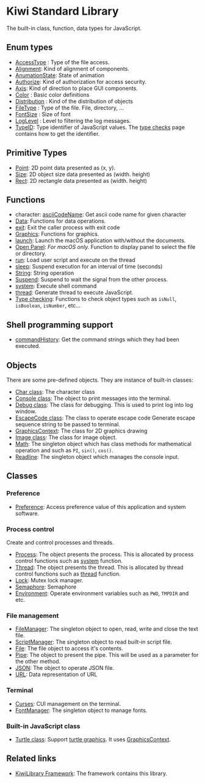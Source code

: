 # Kiwi Standard Library
The built-in class, function, data types for JavaScript.

## Enum types
* [AccessType](https://github.com/steelwheels/KiwiScript/blob/master/KiwiLibrary/Document/Enum/AccessType.md) : Type of the file access.
* [Alignment](https://github.com/steelwheels/KiwiScript/blob/master/KiwiLibrary/Document/Enum/Alignment.md): Kind of alignment of components.
* [AnumationState](https://github.com/steelwheels/KiwiScript/blob/master/KiwiLibrary/Document/Enum/AnimationState.md): State of animation
* [Authorize](https://github.com/steelwheels/KiwiScript/blob/master/KiwiLibrary/Document/Enum/Authorize.md): Kind of authorization for access security.
* [Axis](https://github.com/steelwheels/KiwiScript/blob/master/KiwiLibrary/Document/Enum/Axis.md): Kind of direction to place GUI components.
* [Color](https://github.com/steelwheels/KiwiScript/blob/master/KiwiLibrary/Document/Enum/Color.md) : Basic color definitions
* [Distribution](https://github.com/steelwheels/KiwiScript/blob/master/KiwiLibrary/Document/Enum/Distribution.md) : Kind of the distribution of objects
* [FileType](https://github.com/steelwheels/KiwiScript/blob/master/KiwiLibrary/Document/Enum/FileType.md) : Type of the file. File, directory, ...
* [FontSize](https://github.com/steelwheels/KiwiScript/blob/master/KiwiLibrary/Document/Enum/FontSize.md) : Size of font 
* [LogLevel](https://github.com/steelwheels/KiwiScript/blob/master/KiwiLibrary/Document/Enum/LogLevel.md) : Level to filtering the log messages.
* [TypeID](https://github.com/steelwheels/KiwiScript/blob/master/KiwiLibrary/Document/Enum/TypeID.md): Type identifier of JavaScript values. The [type checks](https://github.com/steelwheels/KiwiScript/blob/master/KiwiLibrary/Document/Function/TypeChecks.md) page contains how to get the identifier.

## Primitive Types
* [Point](https://github.com/steelwheels/KiwiScript/blob/master/KiwiLibrary/Document/Primitive/Point.md): 2D point data presented as (x, y).
* [Size](https://github.com/steelwheels/KiwiScript/blob/master/KiwiLibrary/Document/Primitive/Size.md): 2D object size data presented as (width. height)
* [Rect](https://github.com/steelwheels/KiwiScript/blob/master/KiwiLibrary/Document/Primitive/Rect.md): 2D rectangle data presented as (width. height)

## Functions
* character: [asciiCodeName](https://github.com/steelwheels/KiwiScript/blob/master/KiwiLibrary/Document/Function/AsciiCodeName.md): Get ascii code name for given character
* [Data](https://github.com/steelwheels/KiwiScript/blob/master/KiwiLibrary/Document/Function/Data.md): Functions for data operations.
* [exit](https://github.com/steelwheels/KiwiScript/blob/master/KiwiLibrary/Document/Function/Exit.md): Exit the caller process with exit code
* [Graphics](https://github.com/steelwheels/KiwiScript/blob/master/KiwiLibrary/Document/Function/Graphics.md): Functions for graphics.
* [launch](https://github.com/steelwheels/KiwiScript/blob/master/KiwiLibrary/Document/Function/Run.md): Launch the macOS application with/without the documents.
* [Open Panel](https://github.com/steelwheels/KiwiScript/blob/master/KiwiLibrary/Document/Function/Panel.md): *For macOS only.* Function to display panel to select the file or directory.
* [run](https://github.com/steelwheels/KiwiScript/blob/master/KiwiLibrary/Document/Function/Run.md): Load user script and execute on the thread
* [sleep](https://github.com/steelwheels/KiwiScript/blob/master/KiwiLibrary/Document/Function/Sleep.md): Suspend execution for an interval of time (seconds)
* [String](https://github.com/steelwheels/KiwiScript/blob/master/KiwiLibrary/Document/Function/String.md): String operation 
* [Suspend](https://github.com/steelwheels/KiwiScript/blob/master/KiwiLibrary/Document/Function/Suspend.md): Suspend to wait the signal from the other process.
* [system](https://github.com/steelwheels/KiwiScript/blob/master/KiwiLibrary/Document/Function/System.md): Execute shell command
* [thread](https://github.com/steelwheels/KiwiScript/blob/master/KiwiLibrary/Document/Function/Thread.md): Generate thread to execute JavaScript.
* [Type checking](https://github.com/steelwheels/KiwiScript/blob/master/KiwiLibrary/Document/Function/TypeChecks.md): Functions to check object types such as `isNull`, `isBoolean`, `isNumber`, etc...

## Shell programming support
* [commandHistory](https://github.com/steelwheels/KiwiScript/blob/master/KiwiLibrary/Document/Function/CommandHistory.md): Get the command strings which they had been executed.

## Objects
There are some pre-defined objects. They are instance of built-in classes:
* [Char class](https://github.com/steelwheels/KiwiScript/blob/master/KiwiLibrary/Document/Class/Char.md): The character class
* [Console class](https://github.com/steelwheels/KiwiScript/blob/master/KiwiLibrary/Document/Class/Console.md): The object to print messages into the terminal.
* [Debug class](https://github.com/steelwheels/KiwiScript/blob/master/KiwiLibrary/Document/Class/Debug.md): The class for debugging. This is used to print log into log window.
* [EscapeCode class](https://github.com/steelwheels/KiwiScript/blob/master/KiwiLibrary/Document/Class/EscapeCode.md): The class to operate escape code
Generate escape sequence string to be passed to terminal.
* [GraphicsContext](https://github.com/steelwheels/KiwiScript/blob/master/KiwiLibrary/Document/Class/GraphicsContext.md): The class for 2D graphics drawing 
* [Image class](https://github.com/steelwheels/KiwiScript/blob/master/KiwiLibrary/Document/Class/Image.md): The class for image object.
* [Math](https://github.com/steelwheels/KiwiScript/blob/master/KiwiLibrary/Document/Class/Math.md): The singleton object which has class methods for mathematical operation and such as `PI`, `sin()`, `cos()`.
* [Readline](https://github.com/steelwheels/KiwiScript/blob/master/KiwiLibrary/Document/Class/Readline.md): The singleton object which manages the console input.

## Classes
### Preference
* [Preference](https://github.com/steelwheels/KiwiScript/blob/master/KiwiLibrary/Document/Class/Preference.md): Access preference value of this application and system software.

### Process control
Create and control processes and threads.
* [Process](https://github.com/steelwheels/KiwiScript/blob/master/KiwiLibrary/Document/Class/Process.md): The object presents the process. This is allocated by process control functions such as [system](https://github.com/steelwheels/KiwiScript/blob/master/KiwiLibrary/Document/Function/System.md) function.
* [Thread](https://github.com/steelwheels/KiwiScript/blob/master/KiwiLibrary/Document/Class/Thread.md): The object presents the thread. This is allocated by thread control functions such as [thread](https://github.com/steelwheels/KiwiScript/blob/master/KiwiLibrary/Document/Function/Thread.md) function.
* [Lock](https://github.com/steelwheels/KiwiScript/blob/master/KiwiLibrary/Document/Class/Lock.md): Mutex lock manager.
* [Semaphore](https://github.com/steelwheels/KiwiScript/blob/master/KiwiLibrary/Document/Class/Semaphore.md): Semaphore
* [Environment](https://github.com/steelwheels/KiwiScript/blob/master/KiwiLibrary/Document/Class/Environment.md): Operate environment variables such as `PWD`, `TMPDIR` and etc.

### File management
* [FileManager](https://github.com/steelwheels/KiwiScript/blob/master/KiwiLibrary/Document/Class/FileManager.md): The singleton object to open, read, write and close the text file.
* [ScriptManager](https://github.com/steelwheels/KiwiScript/blob/master/KiwiLibrary/Document/Class/ScriptManager.md): The singleton object to read built-in script file.
* [File](https://github.com/steelwheels/KiwiScript/blob/master/KiwiLibrary/Document/Class/File.md): The file object to access it's contents.
* [Pipe](https://github.com/steelwheels/KiwiScript/blob/master/KiwiLibrary/Document/Class/Pipe.md): The object to present the pipe. This will be used as a parameter for the other method.
* [JSON](https://github.com/steelwheels/KiwiScript/blob/master/KiwiLibrary/Document/Class/JSON.md): The object to operate JSON file.
* [URL](https://github.com/steelwheels/KiwiScript/blob/master/KiwiLibrary/Document/Class/URL.md): Data representation of URL

### Terminal
* [Curses](https://github.com/steelwheels/KiwiScript/blob/master/KiwiLibrary/Document/Class/Curses.md): CUI management on the terminal.
* [FontManager](https://github.com/steelwheels/KiwiScript/blob/master/KiwiLibrary/Document/Class/FontManager.md): The singleton object to manage fonts.

### Built-in JavaScript class
* [Turtle class](https://github.com/steelwheels/KiwiScript/blob/master/KiwiLibrary/Document/BuiltIn/Turtle.md): Support [turtle graphics](https://en.wikipedia.org/wiki/Turtle_graphics). It uses [GraphicsContext](https://github.com/steelwheels/KiwiCompnents/blob/master/Document/Components/Graphics2D.md).

## Related links
* [KiwiLibrary Framework](https://github.com/steelwheels/KiwiScript/blob/master/KiwiLibrary/README.md): The framework contains this library.
